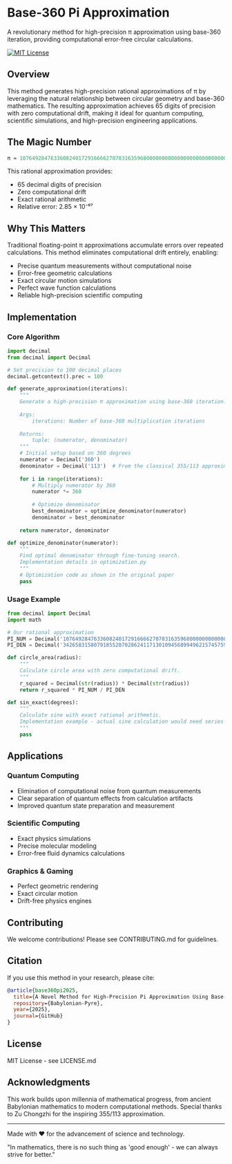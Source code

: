 # Base-360 Pi Approximation

A revolutionary method for high-precision π approximation using base-360 iteration, providing computational error-free circular calculations.

[![MIT License](https://img.shields.io/badge/License-MIT-green.svg)](https://choosealicense.com/licenses/mit/)

## Overview

This method generates high-precision rational approximations of π by leveraging the natural relationship between circular geometry and base-360 mathematics. The resulting approximation achieves 65 digits of precision with zero computational drift, making it ideal for quantum computing, scientific simulations, and high-precision engineering applications.

## The Magic Number

```python
π ≈ 10764928476336082401729166662707831635968000000000000000000000000000 / 3426583158079185520702862411713010945689949621574575988257173327017
```

This rational approximation provides:
- 65 decimal digits of precision
- Zero computational drift
- Exact rational arithmetic
- Relative error: 2.85 × 10⁻⁶⁷

## Why This Matters

Traditional floating-point π approximations accumulate errors over repeated calculations. This method eliminates computational drift entirely, enabling:

- Precise quantum measurements without computational noise
- Error-free geometric calculations
- Exact circular motion simulations
- Perfect wave function calculations
- Reliable high-precision scientific computing

## Implementation

### Core Algorithm

```python
import decimal
from decimal import Decimal

# Set precision to 100 decimal places
decimal.getcontext().prec = 100

def generate_approximation(iterations):
    """
    Generate a high-precision π approximation using base-360 iteration.
    
    Args:
        iterations: Number of base-360 multiplication iterations
    
    Returns:
        tuple: (numerator, denominator)
    """
    # Initial setup based on 360 degrees
    numerator = Decimal('360')
    denominator = Decimal('113')  # From the classical 355/113 approximation
    
    for i in range(iterations):
        # Multiply numerator by 360
        numerator *= 360
        
        # Optimize denominator
        best_denominator = optimize_denominator(numerator)
        denominator = best_denominator
    
    return numerator, denominator

def optimize_denominator(numerator):
    """
    Find optimal denominator through fine-tuning search.
    Implementation details in optimization.py
    """
    # Optimization code as shown in the original paper
    pass
```

### Usage Example

```python
from decimal import Decimal
import math

# Our rational approximation
PI_NUM = Decimal('10764928476336082401729166662707831635968000000000000000000000000000')
PI_DEN = Decimal('3426583158079185520702862411713010945689949621574575988257173327017')

def circle_area(radius):
    """
    Calculate circle area with zero computational drift.
    """
    r_squared = Decimal(str(radius)) * Decimal(str(radius))
    return r_squared * PI_NUM / PI_DEN

def sin_exact(degrees):
    """
    Calculate sine with exact rational arithmetic.
    Implementation example - actual sine calculation would need series expansion.
    """
    pass
```

## Applications

### Quantum Computing
- Elimination of computational noise from quantum measurements
- Clear separation of quantum effects from calculation artifacts
- Improved quantum state preparation and measurement

### Scientific Computing
- Exact physics simulations
- Precise molecular modeling
- Error-free fluid dynamics calculations

### Graphics & Gaming
- Perfect geometric rendering
- Exact circular motion
- Drift-free physics engines

## Contributing

We welcome contributions! Please see CONTRIBUTING.md for guidelines.

## Citation

If you use this method in your research, please cite:

```bibtex
@article{base360pi2025,
  title={A Novel Method for High-Precision Pi Approximation Using Base-360 Iteration},
  repository={Babylonian-Pyre},
  year={2025},
  journal={GitHub}
}
```

## License

MIT License - see LICENSE.md

## Acknowledgments

This work builds upon millennia of mathematical progress, from ancient Babylonian mathematics to modern computational methods. Special thanks to Zu Chongzhi for the inspiring 355/113 approximation.

---
Made with ❤️ for the advancement of science and technology.

"In mathematics, there is no such thing as 'good enough' - we can always strive for better."
